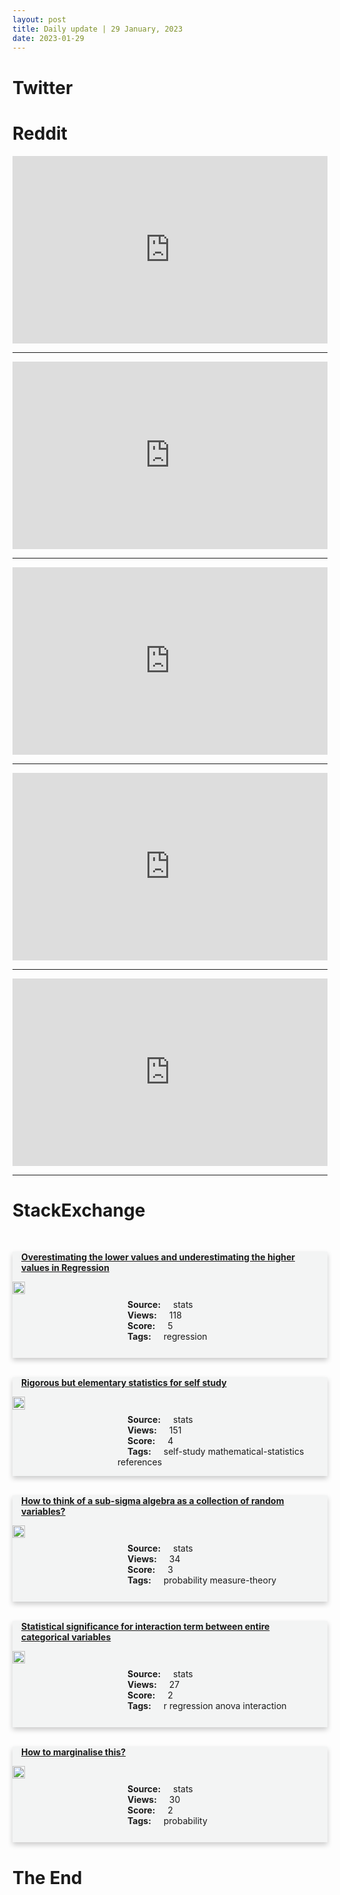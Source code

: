 ```yaml
---
layout: post
title: Daily update | 29 January, 2023
date: 2023-01-29
---
```


<script async src="https://platform.twitter.com/widgets.js" charset="utf-8"></script>


<script src='https://storage.ko-fi.com/cdn/scripts/overlay-widget.js'></script>
<script>
  kofiWidgetOverlay.draw('themldojo', {
    'type': 'floating-chat',
    'floating-chat.donateButton.text': 'Support me',
    'floating-chat.donateButton.background-color': '#f45d22',
    'floating-chat.donateButton.text-color': '#fff'
  });
</script>

# Twitter 

<blockquote class="twitter-tweet"><a href="https://twitter.com/WallStreetSilv/status/1619268043582091264"></a></blockquote>

<blockquote class="twitter-tweet"><a href="https://twitter.com/WhiteHouse/status/1619372228520411138"></a></blockquote>

<blockquote class="twitter-tweet"><a href="https://twitter.com/tedlieu/status/1619472796626845699"></a></blockquote>

<blockquote class="twitter-tweet"><a href="https://twitter.com/svpino/status/1619319438825885698"></a></blockquote>

<blockquote class="twitter-tweet"><a href="https://twitter.com/rasbt/status/1619360240289583106"></a></blockquote>

<blockquote class="twitter-tweet"><a href="https://twitter.com/ylecun/status/1619375379566960641"></a></blockquote>

<blockquote class="twitter-tweet"><a href="https://twitter.com/stanfordnlp/status/1619169817021521922"></a></blockquote>

<blockquote class="twitter-tweet"><a href="https://twitter.com/ylecun/status/1619465447799390208"></a></blockquote>

<blockquote class="twitter-tweet"><a href="https://twitter.com/huggingface/status/1619133855042240512"></a></blockquote>

<blockquote class="twitter-tweet"><a href="https://twitter.com/stanfordnlp/status/1619378138055872513"></a></blockquote>

# Reddit 

<iframe id="reddit-embed" src="https://www.redditmedia.com/r/MachineLearning/comments/10nccbg/r_meta_presents_mav3d_text_to_3d_video?ref_source=embed&amp;ref=share&amp;embed=true" sandbox="allow-scripts allow-same-origin allow-popups" style="border: none;" height="300" width="100%" scrolling="yes"></iframe>
<hr style="width:100%;text-align:left;margin-left:0">
<iframe id="reddit-embed" src="https://www.redditmedia.com/r/MachineLearning/comments/10nodn4/p_tinydiffusion_a_minimal_pytorch_implementation?ref_source=embed&amp;ref=share&amp;embed=true" sandbox="allow-scripts allow-same-origin allow-popups" style="border: none;" height="300" width="100%" scrolling="yes"></iframe>
<hr style="width:100%;text-align:left;margin-left:0">
<iframe id="reddit-embed" src="https://www.redditmedia.com/r/datascience/comments/10nmite/is_asking_candidate_2_years_experience_to_code?ref_source=embed&amp;ref=share&amp;embed=true" sandbox="allow-scripts allow-same-origin allow-popups" style="border: none;" height="300" width="100%" scrolling="yes"></iframe>
<hr style="width:100%;text-align:left;margin-left:0">
<iframe id="reddit-embed" src="https://www.redditmedia.com/r/statistics/comments/10n35v3/q_best_way_to_learn_sql_in_the_context_of_data?ref_source=embed&amp;ref=share&amp;embed=true" sandbox="allow-scripts allow-same-origin allow-popups" style="border: none;" height="300" width="100%" scrolling="yes"></iframe>
<hr style="width:100%;text-align:left;margin-left:0">
<iframe id="reddit-embed" src="https://www.redditmedia.com/r/MachineLearning/comments/10n5e8z/d_could_forwardforward_learning_enable_training?ref_source=embed&amp;ref=share&amp;embed=true" sandbox="allow-scripts allow-same-origin allow-popups" style="border: none;" height="300" width="100%" scrolling="yes"></iframe>
<hr style="width:100%;text-align:left;margin-left:0">

<style>
.card {
box-shadow: 0 4px 8px 0 rgba(0,0,0,0.2);
transition: 0.3s;
width: 100%;
background-color: #F3F4F4;
}
p{
    margin-left:  3em;
    padding-top: 1em;
}
.part2{
    display: grid;
    grid-template-columns: 1fr 3fr;
}
h4{
    margin: 1em;
}

.card:hover {
box-shadow: 0 8px 16px 0 rgba(0,0,0,0.2);
}
b {
padding: 2px 16px;
}
</style>
  
# StackExchange 


  <br>
  <div class="card">
  <h4><a href='https://stats.stackexchange.com/questions/603435/overestimating-the-lower-values-and-underestimating-the-higher-values-in-regress'>Overestimating the lower values and underestimating the higher values in Regression</a></h4> 
  <div class="part2">
      <img src="https://cdn.sstatic.net/Sites/stats/Img/apple-touch-icon@2.png?v=344f57aa10cc" alt="Img missing!" style="width:40%">
      <p><b>Source:</b> stats<br><b>Views:</b> 118<br><b>Score:</b> 5<br><b>Tags:</b> <span class="badge badge-dark">regression</span></p> 
  </div>
  </div>
      
  <br>
  <div class="card">
  <h4><a href='https://stats.stackexchange.com/questions/603429/rigorous-but-elementary-statistics-for-self-study'>Rigorous but elementary statistics for self study</a></h4> 
  <div class="part2">
      <img src="https://cdn.sstatic.net/Sites/stats/Img/apple-touch-icon@2.png?v=344f57aa10cc" alt="Img missing!" style="width:40%">
      <p><b>Source:</b> stats<br><b>Views:</b> 151<br><b>Score:</b> 4<br><b>Tags:</b> <span class="badge badge-dark">self-study</span> <span class="badge badge-dark">mathematical-statistics</span> <span class="badge badge-dark">references</span></p> 
  </div>
  </div>
      
  <br>
  <div class="card">
  <h4><a href='https://stats.stackexchange.com/questions/603431/how-to-think-of-a-sub-sigma-algebra-as-a-collection-of-random-variables'>How to think of a sub-sigma algebra as a collection of random variables?</a></h4> 
  <div class="part2">
      <img src="https://cdn.sstatic.net/Sites/stats/Img/apple-touch-icon@2.png?v=344f57aa10cc" alt="Img missing!" style="width:40%">
      <p><b>Source:</b> stats<br><b>Views:</b> 34<br><b>Score:</b> 3<br><b>Tags:</b> <span class="badge badge-dark">probability</span> <span class="badge badge-dark">measure-theory</span></p> 
  </div>
  </div>
      
  <br>
  <div class="card">
  <h4><a href='https://stats.stackexchange.com/questions/603460/statistical-significance-for-interaction-term-between-entire-categorical-variabl'>Statistical significance for interaction term between entire categorical variables</a></h4> 
  <div class="part2">
      <img src="https://cdn.sstatic.net/Sites/stats/Img/apple-touch-icon@2.png?v=344f57aa10cc" alt="Img missing!" style="width:40%">
      <p><b>Source:</b> stats<br><b>Views:</b> 27<br><b>Score:</b> 2<br><b>Tags:</b> <span class="badge badge-dark">r</span> <span class="badge badge-dark">regression</span> <span class="badge badge-dark">anova</span> <span class="badge badge-dark">interaction</span></p> 
  </div>
  </div>
      
  <br>
  <div class="card">
  <h4><a href='https://stats.stackexchange.com/questions/603456/how-to-marginalise-this'>How to marginalise this?</a></h4> 
  <div class="part2">
      <img src="https://cdn.sstatic.net/Sites/stats/Img/apple-touch-icon@2.png?v=344f57aa10cc" alt="Img missing!" style="width:40%">
      <p><b>Source:</b> stats<br><b>Views:</b> 30<br><b>Score:</b> 2<br><b>Tags:</b> <span class="badge badge-dark">probability</span></p> 
  </div>
  </div>
      
# The End